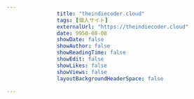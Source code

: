 ---
                title: "theindiecoder.cloud"
                tags: [個人サイト]
                externalUrl: "https://theindiecoder.cloud"
                date: 9950-08-08
                showDate: false
                showAuthor: false
                showReadingTime: false
                showEdit: false
                showLikes: false
                showViews: false
                layoutBackgroundHeaderSpace: false
                ---

